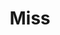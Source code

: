 ---
name: Oishi Deb
title: Miss
email: oishideb@robots.ox.ac.uk
website: https://www.linkedin.com/in/oishi-deb-61737386/?originalSubdomain=uk
note: NULL
category: Graduate Students
photo: /images/people/OishiDeb.png
year: 2023
---